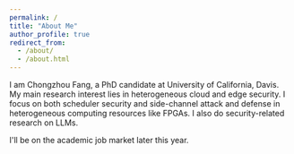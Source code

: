 ```yaml
---
permalink: /
title: "About Me"
author_profile: true
redirect_from: 
  - /about/
  - /about.html
---
```


I am Chongzhou Fang, a PhD candidate at University of California, Davis. My main research interest lies in heterogeneous cloud and edge security. I focus on both scheduler security and side-channel attack and defense in heterogeneous computing resources like FPGAs. I also do security-related research on LLMs.

I'll be on the academic job market later this year.